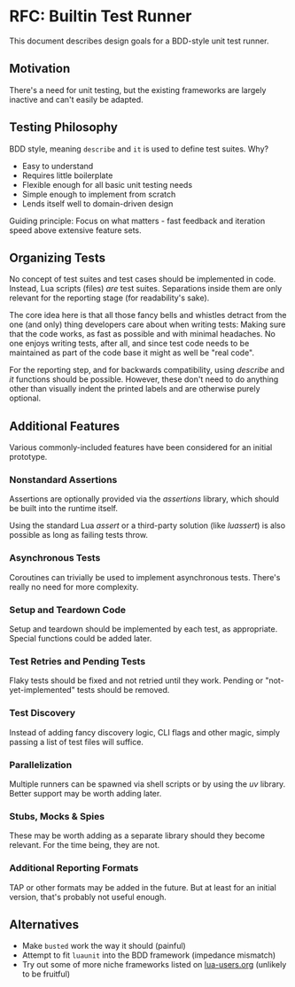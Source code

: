# RFC: Builtin Test Runner

This document describes design goals for a BDD-style unit test runner.

## Motivation

There's a need for unit testing, but the existing frameworks are largely inactive and can't easily be adapted.

## Testing Philosophy

BDD style, meaning ``describe`` and ``it`` is used to define test suites. Why?

* Easy to understand
* Requires little boilerplate
* Flexible enough for all basic unit testing needs
* Simple enough to implement from scratch
* Lends itself well to domain-driven design

Guiding principle: Focus on what matters - fast feedback and iteration speed above extensive feature sets.

## Organizing Tests

No concept of test suites and test cases should be implemented in code. Instead, Lua scripts (files) *are* test suites. Separations inside them are only relevant for the reporting stage (for readability's sake).

The core idea here is that all those fancy bells and whistles detract from the one (and only) thing developers care about when writing tests: Making sure that the code works, as fast as possible and with minimal headaches. No one enjoys writing tests, after all, and since test code needs to be maintained as part of the code base it might as well be "real code".

For the reporting step, and for backwards compatibility, using *describe* and *it* functions should be possible. However, these don't need to do anything other than visually indent the printed labels and are otherwise purely optional.

## Additional Features

Various commonly-included features have been considered for an initial prototype.

### Nonstandard Assertions

Assertions are optionally provided via the *assertions* library, which should be built into the runtime itself.

Using the standard Lua *assert* or a third-party solution (like *luassert*) is also possible as long as failing tests throw.

### Asynchronous Tests

Coroutines can trivially be used to implement asynchronous tests. There's really no need for more complexity.

### Setup and Teardown Code

Setup and teardown should be implemented by each test, as appropriate. Special functions could be added later.

### Test Retries and Pending Tests

Flaky tests should be fixed and not retried until they work. Pending or "not-yet-implemented" tests should be removed.

### Test Discovery

Instead of adding fancy discovery logic, CLI flags and other magic, simply passing a list of test files will suffice.

### Parallelization

Multiple runners can be spawned via shell scripts or by using the *uv* library. Better support may be worth adding later.

### Stubs, Mocks & Spies

These may be worth adding as a separate library should they become relevant. For the time being, they are not.

### Additional Reporting Formats

TAP or other formats may be added in the future. But at least for an initial version, that's probably not useful enough.

## Alternatives

* Make ``busted`` work the way it should (painful)
* Attempt to fit ``luaunit`` into the BDD framework (impedance mismatch)
* Try out some of more niche frameworks listed on [lua-users.org](http://lua-users.org/wiki/UnitTesting) (unlikely to be fruitful)
